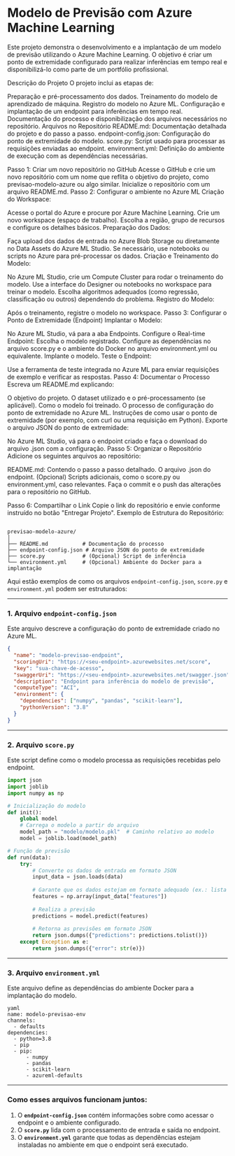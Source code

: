 # Modelo de Previsão com Azure Machine Learning

Este projeto demonstra o desenvolvimento e a implantação de um modelo de previsão utilizando o Azure Machine Learning. O objetivo é criar um ponto de extremidade configurado para realizar inferências em tempo real e disponibilizá-lo como parte de um portfólio profissional.

Descrição do Projeto
O projeto inclui as etapas de:

Preparação e pré-processamento dos dados.
Treinamento do modelo de aprendizado de máquina.
Registro do modelo no Azure ML.
Configuração e implantação de um endpoint para inferências em tempo real.
Documentação do processo e disponibilização dos arquivos necessários no repositório.
Arquivos no Repositório
README.md: Documentação detalhada do projeto e do passo a passo.
endpoint-config.json: Configuração do ponto de extremidade do modelo.
score.py: Script usado para processar as requisições enviadas ao endpoint.
environment.yml: Definição do ambiente de execução com as dependências necessárias.

Passo 1: Criar um novo repositório no GitHub
Acesse o GitHub e crie um novo repositório com um nome que reflita o objetivo do projeto, como previsao-modelo-azure ou algo similar.
Inicialize o repositório com um arquivo README.md.
Passo 2: Configurar o ambiente no Azure ML
Criação do Workspace:

Acesse o portal do Azure e procure por Azure Machine Learning.
Crie um novo workspace (espaço de trabalho).
Escolha a região, grupo de recursos e configure os detalhes básicos.
Preparação dos Dados:

Faça upload dos dados de entrada no Azure Blob Storage ou diretamente no Data Assets do Azure ML Studio.
Se necessário, use notebooks ou scripts no Azure para pré-processar os dados.
Criação e Treinamento do Modelo:

No Azure ML Studio, crie um Compute Cluster para rodar o treinamento do modelo.
Use a interface do Designer ou notebooks no workspace para treinar o modelo.
Escolha algoritmos adequados (como regressão, classificação ou outros) dependendo do problema.
Registro do Modelo:

Após o treinamento, registre o modelo no workspace.
Passo 3: Configurar o Ponto de Extremidade (Endpoint)
Implantar o Modelo:

No Azure ML Studio, vá para a aba Endpoints.
Configure o Real-time Endpoint:
Escolha o modelo registrado.
Configure as dependências no arquivo score.py e o ambiente do Docker no arquivo environment.yml ou equivalente.
Implante o modelo.
Teste o Endpoint:

Use a ferramenta de teste integrada no Azure ML para enviar requisições de exemplo e verificar as respostas.
Passo 4: Documentar o Processo
Escreva um README.md explicando:

O objetivo do projeto.
O dataset utilizado e o pré-processamento (se aplicável).
Como o modelo foi treinado.
O processo de configuração do ponto de extremidade no Azure ML.
Instruções de como usar o ponto de extremidade (por exemplo, com curl ou uma requisição em Python).
Exporte o arquivo JSON do ponto de extremidade:

No Azure ML Studio, vá para o endpoint criado e faça o download do arquivo .json com a configuração.
Passo 5: Organizar o Repositório
Adicione os seguintes arquivos ao repositório:

README.md: Contendo o passo a passo detalhado.
O arquivo .json do endpoint.
(Opcional) Scripts adicionais, como o score.py ou environment.yml, caso relevantes.
Faça o commit e o push das alterações para o repositório no GitHub.

Passo 6: Compartilhar o Link
Copie o link do repositório e envie conforme instruído no botão "Entregar Projeto".
Exemplo de Estrutura do Repositório:

```

previsao-modelo-azure/
│
├── README.md           # Documentação do processo
├── endpoint-config.json # Arquivo JSON do ponto de extremidade
├── score.py            # (Opcional) Script de inferência
└── environment.yml     # (Opcional) Ambiente do Docker para a implantação

```

Aqui estão exemplos de como os arquivos `endpoint-config.json`, `score.py` e `environment.yml` podem ser estruturados:

---

### **1. Arquivo `endpoint-config.json`**
Este arquivo descreve a configuração do ponto de extremidade criado no Azure ML.

```json
{
  "name": "modelo-previsao-endpoint",
  "scoringUri": "https://<seu-endpoint>.azurewebsites.net/score",
  "key": "sua-chave-de-acesso",
  "swaggerUri": "https://<seu-endpoint>.azurewebsites.net/swagger.json",
  "description": "Endpoint para inferência do modelo de previsão",
  "computeType": "ACI",
  "environment": {
    "dependencies": ["numpy", "pandas", "scikit-learn"],
    "pythonVersion": "3.8"
  }
}
```

---

### **2. Arquivo `score.py`**
Este script define como o modelo processa as requisições recebidas pelo endpoint.

```python
import json
import joblib
import numpy as np

# Inicialização do modelo
def init():
    global model
    # Carrega o modelo a partir do arquivo
    model_path = "modelo/modelo.pkl"  # Caminho relativo ao modelo
    model = joblib.load(model_path)

# Função de previsão
def run(data):
    try:
        # Converte os dados de entrada em formato JSON
        input_data = json.loads(data)
        
        # Garante que os dados estejam em formato adequado (ex.: lista de listas)
        features = np.array(input_data["features"])
        
        # Realiza a previsão
        predictions = model.predict(features)
        
        # Retorna as previsões em formato JSON
        return json.dumps({"predictions": predictions.tolist()})
    except Exception as e:
        return json.dumps({"error": str(e)})
```

---

### **3. Arquivo `environment.yml`**
Este arquivo define as dependências do ambiente Docker para a implantação do modelo.

```
yaml
name: modelo-previsao-env
channels:
  - defaults
dependencies:
  - python=3.8
  - pip
  - pip:
      - numpy
      - pandas
      - scikit-learn
      - azureml-defaults
```

---

### **Como esses arquivos funcionam juntos:**
1. O **`endpoint-config.json`** contém informações sobre como acessar o endpoint e o ambiente configurado.
2. O **`score.py`** lida com o processamento de entrada e saída no endpoint.
3. O **`environment.yml`** garante que todas as dependências estejam instaladas no ambiente em que o endpoint será executado.


